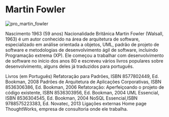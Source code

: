 


#   Martin Fowler



![pro_martin_fowler](https://user-images.githubusercontent.com/112489260/191292027-d6f13680-d381-44de-9880-5118d8e33e4d.jpg)














Nascimento	1963 (59 anos)
Nacionalidade	Britânica
Martin Fowler (Walsall, 1963) é um autor conhecido na área de arquitetura de software, especializado em análise orientada a objetos, UML, padrão de projeto de software e metodologias de desenvolvimento ágil de software, incluindo Programação extrema (XP). Ele começou a trabalhar com desenvolvimento de software no início dos anos 80 e escreveu vários livros populares sobre desenvolvimento, alguns deles já traduzidos para português.

Livros (em Português)
Refatoração para Padrões, ISBN 8577802449, Ed. Bookman, 2008
Padrões de Arquitetura de Aplicações Corporativas, ISBN 8536306386, Ed. Bookman, 2006
Refatoração: Aperfeiçoando o projeto de código existente, ISBN 8536303956, Ed. Bookman, 2004
UML Essencial, ISBN 8536304545, Ed. Bookman, 2004
NoSQL Essencial,ISBN 9788575223383, Ed. Novatec, 2013
Ligações externas
Home page
ThoughtWorks, empresa de consultoria onde ele trabalha.
